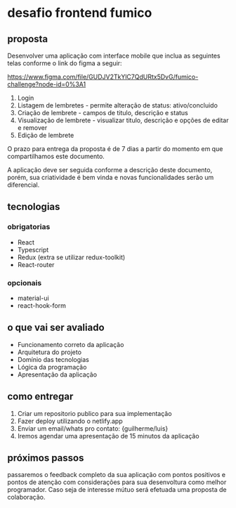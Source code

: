 # desafio frontend fumico

## proposta

Desenvolver uma aplicação com interface mobile que inclua as seguintes telas conforme o link do figma a seguir:

https://www.figma.com/file/GUDJV2TkYlC7QdURtx5DvG/fumico-challenge?node-id=0%3A1

1. Login
2. Listagem de lembretes - permite alteração de status: ativo/concluido
3. Criação de lembrete - campos de titulo, descrição e status
4. Visualização de lembrete - visualizar titulo, descrição e opções de editar e remover
5. Edição de lembrete

O prazo para entrega da proposta é de 7 dias a partir do momento em que compartilhamos este documento.

A aplicação deve ser seguida conforme a descrição deste documento, porém, sua criatividade é bem vinda e novas funcionalidades serão um diferencial.

## tecnologias

### obrigatorias

- React
- Typescript
- Redux (extra se utilizar redux-toolkit)
- React-router

### opcionais

- material-ui
- react-hook-form

## o que vai ser avaliado

- Funcionamento correto da aplicação
- Arquitetura do projeto
- Domínio das tecnologias
- Lógica da programação
- Apresentação da aplicação

## como entregar

1. Criar um repositorio publico para sua implementação
2. Fazer deploy utilizando o netlify.app
3. Enviar um email/whats pro contato: {guilherme/luis}
4. Iremos agendar uma apresentação de 15 minutos da aplicação

## próximos passos

passaremos o feedback completo da sua aplicação com pontos positivos e pontos de atenção com considerações para sua desenvoltura como melhor programador. Caso seja de interesse mútuo será efetuada uma proposta de colaboração.
